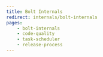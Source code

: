 ```yaml
---
title: Bolt Internals
redirect: internals/bolt-internals
pages:
    - bolt-internals
    - code-quality
    - task-scheduler
    - release-process
---
```

